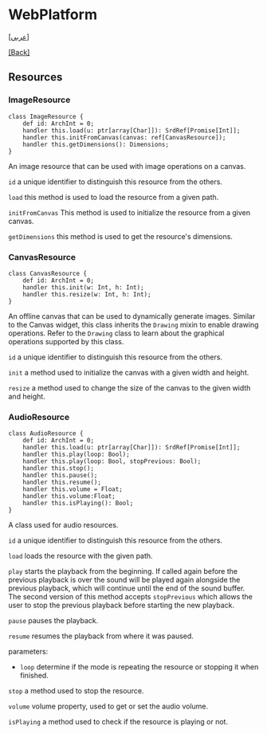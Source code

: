 # WebPlatform

[[عربي]](resources.ar.md)

[[Back]](../readme.md)

## Resources

### ImageResource

```
class ImageResource {
    def id: ArchInt = 0;
    handler this.load(u: ptr[array[Char]]): SrdRef[Promise[Int]];
    handler this.initFromCanvas(canvas: ref[CanvasResource]);
    handler this.getDimensions(): Dimensions;
}
```

An image resource that can be used with image operations on a canvas.

`id` a unique identifier to distinguish this resource from the others.

`load` this method is used to load the resource from a given path.

`initFromCanvas` This method is used to initialize the resource from a given canvas.

`getDimensions` this method is used to get the resource's dimensions.


### CanvasResource

```
class CanvasResource {
    def id: ArchInt = 0;
    handler this.init(w: Int, h: Int);
    handler this.resize(w: Int, h: Int);
}
```

An offline canvas that can be used to dynamically generate images. Similar to the Canvas widget,
this class inherits the `Drawing` mixin to enable drawing operations. Refer to the `Drawing`
class to learn about the graphical operations supported by this class.

`id` a unique identifier to distinguish this resource from the others.

`init` a method used to initialize the canvas with a given width and height.

`resize` a method used to change the size of the canvas to the given width and height.


### AudioResource

```
class AudioResource {
    def id: ArchInt = 0;
    handler this.load(u: ptr[array[Char]]): SrdRef[Promise[Int]];
    handler this.play(loop: Bool);
    handler this.play(loop: Bool, stopPrevious: Bool);
    handler this.stop();
    handler this.pause();
    handler this.resume();
    handler this.volume = Float;
    handler this.volume:Float;
    handler this.isPlaying(): Bool;
}
```
A class used for audio resources.

`id` a unique identifier to distinguish this resource from the others.

`load` loads the resource with the given path.

`play` starts the playback from the beginning. If called again before the previous playback
is over the sound will be played again alongside the previous playback, which will continue
until the end of the sound buffer. The second version of this method accepts `stopPrevious`
which allows the user to stop the previous playback before starting the new playback.

`pause` pauses the playback.

`resume` resumes the playback from where it was paused.

parameters:

* `loop` determine if the mode is repeating the resource or stopping it when finished.

`stop` a method used to stop the resource.

`volume` volume property, used to get or set the audio volume.

`isPlaying` a method used to check if the resource is playing or not.

